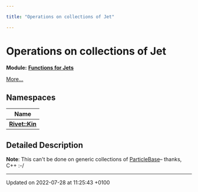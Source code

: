 ```yaml
---

title: "Operations on collections of Jet"

---
```


# Operations on collections of Jet

**Module:** **[Functions for Jets](http://example.org/modules/group__jetutils/)**

 [More...](#detailed-description)

## Namespaces

| Name           |
| -------------- |
| **[Rivet::Kin](http://example.org/namespaces/namespacerivet_1_1kin/)**  |

## Detailed Description


**Note**: This can't be done on generic collections of <a href="http://example.org/classes/classrivet_1_1particlebase/">ParticleBase</a>&ndash; thanks, C++ :-/ 





-------------------------------

Updated on 2022-07-28 at 11:25:43 +0100